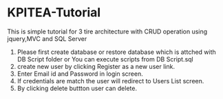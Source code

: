 # KPITEA-Tutorial
This is simple tutorial for 3 tire architecture with CRUD operation using jquery,MVC and SQL Server

1. Please first create database or restore database which is attched with DB Script folder or You can execute scripts from DB Script.sql
2. create new user by  clicking Register as a new user link.
3. Enter Email id and Password in login screen.
4. If credentials are match the user will redirect to Users List screen.
5. By clicking delete buttton user can delete.
